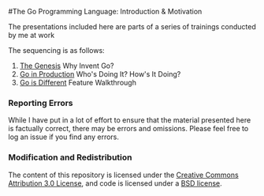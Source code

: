 #The Go Programming Language: Introduction &amp; Motivation

The presentations included here are parts of a series of trainings conducted by me at work

The sequencing is as follows:
 
 1. [The Genesis](http://go-talks.appspot.com/github.com/codemartial/fkgo/genesis.slide) Why Invent Go?
 2. [Go in Production](http://go-talks.appspot.com/github.com/codemartial/fkgo/production.slide) Who's Doing It? How's It Doing?
 3. [Go is Different](http://go-talks.appspot.com/github.com/codemartial/fkgo/features.slide#1) Feature Walkthrough

### Reporting Errors

While I have put in a lot of effort to ensure that the material presented here is factually correct, there may be errors and omissions. Please feel free to log an issue if you find any errors.

### Modification and Redistribution
The content of this repository is licensed under the [Creative Commons Attribution 3.0 License](https://creativecommons.org/licenses/by/3.0/), and code is licensed under a [BSD license](http://golang.org/LICENSE).
